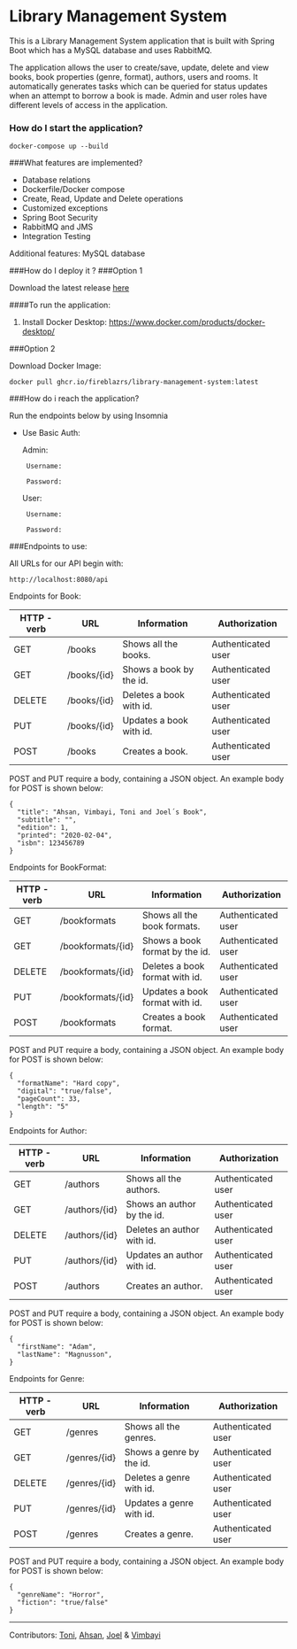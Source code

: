 
# Library Management System

This is a Library Management System application that is built with Spring Boot which has a MySQL database and uses RabbitMQ. 

The application allows the user to create/save, update, delete and view books, book properties (genre, format), authors,  users and rooms. It automatically generates tasks which can be queried for status updates when an attempt to borrow a book is made. Admin and user roles have different levels of access in the application.
 

### How do I start the application?

```
docker-compose up --build
```
###What features are implemented?
- Database relations
- Dockerfile/Docker compose
- Create, Read, Update and Delete operations
- Customized exceptions
- Spring Boot Security 
- RabbitMQ and JMS
- Integration Testing

Additional features: 
MySQL database 

###How do I deploy it ?
###Option 1

Download the latest release [here](https://github.com/fireblazrs/library-management-system/pkgs/container/library-management-system)


####To run the application:
1. Install Docker Desktop: https://www.docker.com/products/docker-desktop/

###Option 2 

Download Docker Image:

    docker pull ghcr.io/fireblazrs/library-management-system:latest


###How do i reach the application? 

Run the endpoints below by using Insomnia

- Use Basic Auth:

  Admin:

       Username: 

       Password: 

  User:

       Username: 

       Password: 
 

###Endpoints to use:

All URLs for our API begin with:

    http://localhost:8080/api

Endpoints for Book:

| HTTP -verb    | URL | Information | Authorization
| -------- | -------- | ------ |  --------
| GET  | /books     | Shows all the books.  | Authenticated user
| GET | /books/{id}    | Shows a book by the id.   | Authenticated user
| DELETE    | /books/{id}    | Deletes a book with id.  | Authenticated user
| PUT  | /books/{id}      | Updates a book with id.  | Authenticated user
| POST | /books    | Creates a book. | Authenticated user

POST and PUT require a body, containing a JSON object.
An example body for POST is shown below:


    {
      "title": "Ahsan, Vimbayi, Toni and Joel´s Book",
      "subtitle": "",
      "edition": 1,
      "printed": "2020-02-04",
      "isbn": 123456789
    }

Endpoints for BookFormat:

| HTTP -verb    | URL | Information | Authorization
| -------- | -------- | ------ |  --------
| GET  | /bookformats     | Shows all the book formats.  | Authenticated user
| GET | /bookformats/{id}    | Shows a book format by the id.   | Authenticated user
| DELETE    | /bookformats/{id}    | Deletes a book format with id.  | Authenticated user
| PUT  | /bookformats/{id}      | Updates a book format with id.   | Authenticated user
| POST | /bookformats   | Creates a book format. | Authenticated user

POST and PUT require a body, containing a JSON object.
An example body for POST is shown below:

    {
      "formatName": "Hard copy",
      "digital": "true/false",
      "pageCount": 33,
      "length": "5"
    }

Endpoints for Author:

| HTTP -verb    | URL | Information | Authorization|
| -------- | -------- | ------ |  --------|
| GET  | /authors     | Shows all the authors.  | Authenticated user |
| GET | /authors/{id}    | Shows an author by the id.   | Authenticated user|
| DELETE    | /authors/{id}    | Deletes an author with id.  | Authenticated user|
| PUT  | /authors/{id}      | Updates an author with id.   | Authenticated user|
| POST | /authors   | Creates an author.  | Authenticated user|
POST and PUT require a body, containing a JSON object.
An example body for POST is shown below:

    {
      "firstName": "Adam",
      "lastName": "Magnusson",
    }

Endpoints for Genre:

| HTTP -verb    | URL | Information | Authorization|
| -------- | -------- | ------ |  --------|
| GET  | /genres     | Shows all the genres.  | Authenticated user |
| GET | /genres/{id}    | Shows a genre by the id.   | Authenticated user|
| DELETE    | /genres/{id}    | Deletes a genre with id.  | Authenticated user|
| PUT  | /genres/{id}      | Updates a genre with id.   | Authenticated user|
| POST | /genres   | Creates a genre.  | Authenticated user|
POST and PUT require a body, containing a JSON object.
An example body for POST is shown below:

    {
      "genreName": "Horror",
      "fiction": "true/false"
    }
______________________________________________________________________________________________________________________________________________________________________________       
Contributors: [Toni](https://github.com/ToniKaru), [Ahsan](https://github.com/Ahsanadam), [Joel](https://github.com/joejoh84) & [Vimbayi](https://github.com/Vimbayinashe)
